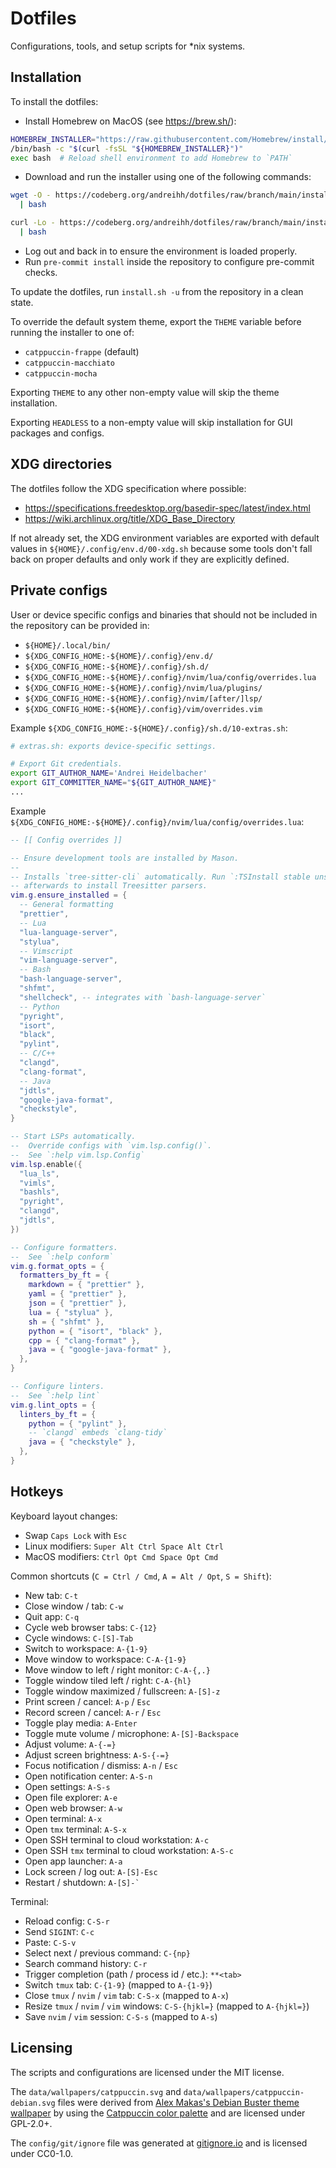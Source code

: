 # Dotfiles

Configurations, tools, and setup scripts for \*nix systems.

## Installation

To install the dotfiles:

- Install Homebrew on MacOS (see https://brew.sh/):

```bash
HOMEBREW_INSTALLER="https://raw.githubusercontent.com/Homebrew/install/HEAD/install.sh"
/bin/bash -c "$(curl -fsSL "${HOMEBREW_INSTALLER}")"
exec bash  # Reload shell environment to add Homebrew to `PATH`
```

- Download and run the installer using one of the following commands:

```bash
wget -O - https://codeberg.org/andreihh/dotfiles/raw/branch/main/install.sh \
  | bash
```

```bash
curl -Lo - https://codeberg.org/andreihh/dotfiles/raw/branch/main/install.sh \
  | bash
```

- Log out and back in to ensure the environment is loaded properly.
- Run `pre-commit install` inside the repository to configure pre-commit checks.

To update the dotfiles, run `install.sh -u` from the repository in a clean
state.

To override the default system theme, export the `THEME` variable before running
the installer to one of:

- `catppuccin-frappe` (default)
- `catppuccin-macchiato`
- `catppuccin-mocha`

Exporting `THEME` to any other non-empty value will skip the theme installation.

Exporting `HEADLESS` to a non-empty value will skip installation for GUI
packages and configs.

## XDG directories

The dotfiles follow the XDG specification where possible:

- https://specifications.freedesktop.org/basedir-spec/latest/index.html
- https://wiki.archlinux.org/title/XDG_Base_Directory

If not already set, the XDG environment variables are exported with default
values in `${HOME}/.config/env.d/00-xdg.sh` because some tools don't fall back
on proper defaults and only work if they are explicitly defined.

## Private configs

User or device specific configs and binaries that should not be included in the
repository can be provided in:

- `${HOME}/.local/bin/`
- `${XDG_CONFIG_HOME:-${HOME}/.config}/env.d/`
- `${XDG_CONFIG_HOME:-${HOME}/.config}/sh.d/`
- `${XDG_CONFIG_HOME:-${HOME}/.config}/nvim/lua/config/overrides.lua`
- `${XDG_CONFIG_HOME:-${HOME}/.config}/nvim/lua/plugins/`
- `${XDG_CONFIG_HOME:-${HOME}/.config}/nvim/[after/]lsp/`
- `${XDG_CONFIG_HOME:-${HOME}/.config}/vim/overrides.vim`

Example `${XDG_CONFIG_HOME:-${HOME}/.config}/sh.d/10-extras.sh`:

```bash
# extras.sh: exports device-specific settings.

# Export Git credentials.
export GIT_AUTHOR_NAME='Andrei Heidelbacher'
export GIT_COMMITTER_NAME="${GIT_AUTHOR_NAME}"
...
```

Example `${XDG_CONFIG_HOME:-${HOME}/.config}/nvim/lua/config/overrides.lua`:

```lua
-- [[ Config overrides ]]

-- Ensure development tools are installed by Mason.
--
-- Installs `tree-sitter-cli` automatically. Run `:TSInstall stable unstable`
-- afterwards to install Treesitter parsers.
vim.g.ensure_installed = {
  -- General formatting
  "prettier",
  -- Lua
  "lua-language-server",
  "stylua",
  -- Vimscript
  "vim-language-server",
  -- Bash
  "bash-language-server",
  "shfmt",
  "shellcheck", -- integrates with `bash-language-server`
  -- Python
  "pyright",
  "isort",
  "black",
  "pylint",
  -- C/C++
  "clangd",
  "clang-format",
  -- Java
  "jdtls",
  "google-java-format",
  "checkstyle",
}

-- Start LSPs automatically.
--  Override configs with `vim.lsp.config()`.
--  See `:help vim.lsp.Config`
vim.lsp.enable({
  "lua_ls",
  "vimls",
  "bashls",
  "pyright",
  "clangd",
  "jdtls",
})

-- Configure formatters.
--  See `:help conform`
vim.g.format_opts = {
  formatters_by_ft = {
    markdown = { "prettier" },
    yaml = { "prettier" },
    json = { "prettier" },
    lua = { "stylua" },
    sh = { "shfmt" },
    python = { "isort", "black" },
    cpp = { "clang-format" },
    java = { "google-java-format" },
  },
}

-- Configure linters.
--  See `:help lint`
vim.g.lint_opts = {
  linters_by_ft = {
    python = { "pylint" },
    -- `clangd` embeds `clang-tidy`
    java = { "checkstyle" },
  },
}
```

## Hotkeys

Keyboard layout changes:

- Swap `Caps Lock` with `Esc`
- Linux modifiers: `Super Alt Ctrl Space Alt Ctrl`
- MacOS modifiers: `Ctrl Opt Cmd Space Opt Cmd`

Common shortcuts (`C = Ctrl / Cmd`, `A = Alt / Opt`, `S = Shift`):

- New tab: `C-t`
- Close window / tab: `C-w`
- Quit app: `C-q`
- Cycle web browser tabs: `C-{12}`
- Cycle windows: `C-[S]-Tab`
- Switch to workspace: `A-{1-9}`
- Move window to workspace: `C-A-{1-9}`
- Move window to left / right monitor: `C-A-{,.}`
- Toggle window tiled left / right: `C-A-{hl}`
- Toggle window maximized / fullscreen: `A-[S]-z`
- Print screen / cancel: `A-p` / `Esc`
- Record screen / cancel: `A-r` / `Esc`
- Toggle play media: `A-Enter`
- Toggle mute volume / microphone: `A-[S]-Backspace`
- Adjust volume: `A-{-=}`
- Adjust screen brightness: `A-S-{-=}`
- Focus notification / dismiss: `A-n` / `Esc`
- Open notification center: `A-S-n`
- Open settings: `A-S-s`
- Open file explorer: `A-e`
- Open web browser: `A-w`
- Open terminal: `A-x`
- Open `tmx` terminal: `A-S-x`
- Open SSH terminal to cloud workstation: `A-c`
- Open SSH `tmx` terminal to cloud workstation: `A-S-c`
- Open app launcher: `A-a`
- Lock screen / log out: `A-[S]-Esc`
- Restart / shutdown: `` A-[S]-` ``

Terminal:

- Reload config: `C-S-r`
- Send `SIGINT`: `C-c`
- Paste: `C-S-v`
- Select next / previous command: `C-{np}`
- Search command history: `C-r`
- Trigger completion (path / process id / etc.): `**<tab>`
- Switch `tmux` tab: `C-{1-9}` (mapped to `A-{1-9}`)
- Close `tmux` / `nvim` / `vim` tab: `C-S-x` (mapped to `A-x`)
- Resize `tmux` / `nvim` / `vim` windows: `C-S-{hjkl=}` (mapped to `A-{hjkl=}`)
- Save `nvim` / `vim` session: `C-S-s` (mapped to `A-s`)

## Licensing

The scripts and configurations are licensed under the MIT license.

The `data/wallpapers/catppuccin.svg` and `data/wallpapers/catppuccin-debian.svg`
files were derived from [Alex Makas's Debian Buster theme
wallpaper](https://wiki.debian.org/DebianArt/Themes/futurePrototype) by using
the [Catppuccin color palette](https://catppuccin.com/palette) and are licensed
under GPL-2.0+.

The `config/git/ignore` file was generated at
[gitignore.io](https://www.gitignore.io) and is licensed under CC0-1.0.
